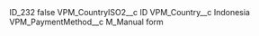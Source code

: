 <?xml version="1.0" encoding="UTF-8"?>
<CustomMetadata xmlns="http://soap.sforce.com/2006/04/metadata" xmlns:xsi="http://www.w3.org/2001/XMLSchema-instance" xmlns:xsd="http://www.w3.org/2001/XMLSchema">
    <label>ID_232</label>
    <protected>false</protected>
    <values>
        <field>VPM_CountryISO2__c</field>
        <value xsi:type="xsd:string">ID</value>
    </values>
    <values>
        <field>VPM_Country__c</field>
        <value xsi:type="xsd:string">Indonesia</value>
    </values>
    <values>
        <field>VPM_PaymentMethod__c</field>
        <value xsi:type="xsd:string">M_Manual form</value>
    </values>
</CustomMetadata>
